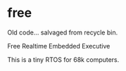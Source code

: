 free
====

Old code... salvaged from recycle bin.

Free Realtime Embedded Executive

This is a tiny RTOS for 68k computers.


